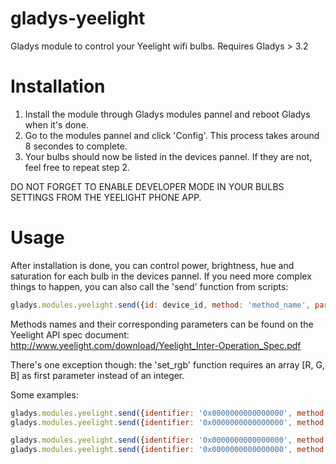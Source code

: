 # gladys-yeelight
Gladys module to control your Yeelight wifi bulbs.
Requires Gladys > 3.2

# Installation
1. Install the module through Gladys modules pannel and reboot Gladys when it's done.
2. Go to the modules pannel and click 'Config'. This process takes around 8 secondes to complete.
3. Your bulbs should now be listed in the devices pannel. If they are not, feel free to repeat step 2.

DO NOT FORGET TO ENABLE DEVELOPER MODE IN YOUR BULBS SETTINGS FROM THE YEELIGHT PHONE APP.

# Usage
After installation is done, you can control power, brightness, hue and saturation for each bulb in the devices pannel.
If you need more complex things to happen, you can also call the 'send' function from scripts:
```javascript
gladys.modules.yeelight.send({id: device_id, method: 'method_name', params: []});
```
Methods names and their corresponding parameters can be found on the Yeelight API spec document:
http://www.yeelight.com/download/Yeelight_Inter-Operation_Spec.pdf

There's one exception though: the 'set_rgb' function requires an array [R, G, B] as first parameter instead of an integer.

Some examples:
```javascript
gladys.modules.yeelight.send({identifier: '0x0000000000000000', method: 'toggle'});
gladys.modules.yeelight.send({identifier: '0x0000000000000000', method: 'set_rgb', params: [[32, 0, 255], 'smooth', 1000]});

gladys.modules.yeelight.send({identifier: '0x0000000000000000', method: 'set_power', params: ['on']});
gladys.modules.yeelight.send({identifier: '0x0000000000000000', method: 'set_hsv', params: ['', 47]}); // Keep the current hue and set saturation to 47
```
